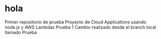 # hola
Primer repositorio de prueba
Proyecto de Cloud Applications usando node.js y AWS Lambdas
Prueba 1
Cambio realizado desde el branch local llamado Prueba
